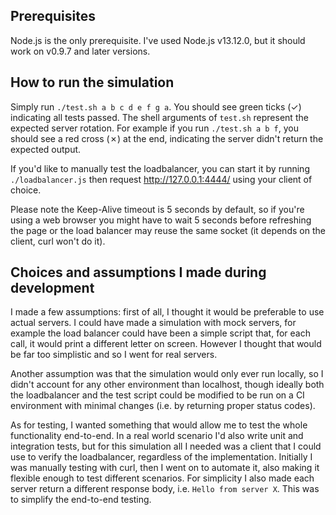 ## Prerequisites

Node.js is the only prerequisite. I've used Node.js v13.12.0, but it should work on v0.9.7 and later versions.


## How to run the simulation

Simply run `./test.sh a b c d e f g a`. You should see green ticks (✓) indicating all tests passed. The shell arguments of `test.sh` represent the expected server rotation. For example if you run `./test.sh a b f`, you should see a red cross (✗) at the end, indicating the server didn't return the expected output.

If you'd like to manually test the loadbalancer, you can start it by running `./loadbalancer.js` then request http://127.0.0.1:4444/ using your client of choice.

Please note the Keep-Alive timeout is 5 seconds by default, so if you're using a web browser you might have to wait 5 seconds before refreshing the page or the load balancer may reuse the same socket (it depends on the client, curl won't do it).


## Choices and assumptions I made during development

I made a few assumptions: first of all, I thought it would be preferable to use actual servers. I could have made a simulation with mock servers, for example the load balancer could have been a simple script that, for each call, it would print a different letter on screen. However I thought that would be far too simplistic and so I went for real servers.

Another assumption was that the simulation would only ever run locally, so I didn't account for any other environment than localhost, though ideally both the loadbalancer and the test script could be modified to be run on a CI environment with minimal changes (i.e. by returning proper status codes).

As for testing, I wanted something that would allow me to test the whole functionality end-to-end. In a real world scenario I'd also write unit and integration tests, but for this simulation all I needed was a client that I could use to verify the loadbalancer, regardless of the implementation. Initially I was manually testing with curl, then I went on to automate it, also making it flexible enough to test different scenarios. For simplicity I also made each server return a different response body, i.e. `Hello from server X`. This was to simplify the end-to-end testing.

